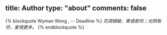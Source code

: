 title: Author
type: "about"
comments: false
---

{% blockquote Wyman Wong , -- Deadline %}
*花凋镜破，寄语若何；光阴有尽，爱惜更多。*
{% endblockquote %}